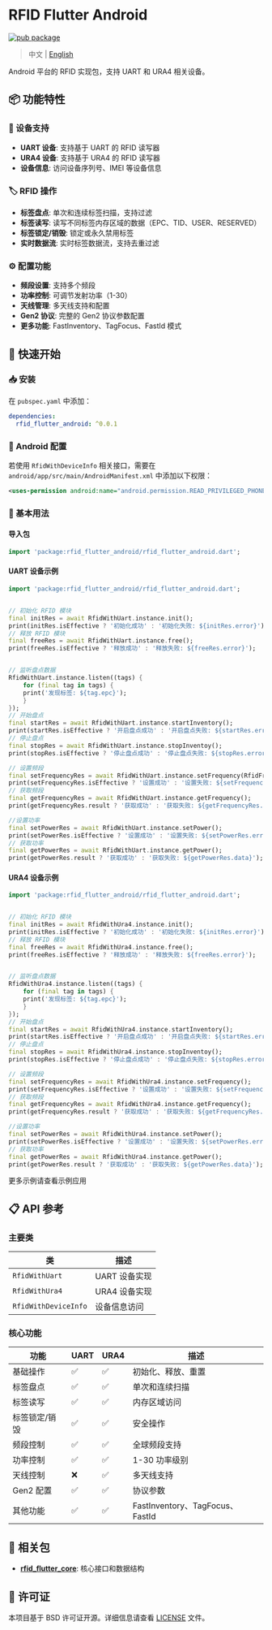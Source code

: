 # RFID Flutter Android

[![pub package](https://img.shields.io/pub/v/rfid_flutter_android.svg)](https://pub.dev/packages/rfid_flutter_android)

> 中文 | [English](README.md)

Android 平台的 RFID 实现包，支持 UART 和 URA4 相关设备。

## 📦 功能特性

### 🔌 设备支持
- **UART 设备**: 支持基于 UART 的 RFID 读写器
- **URA4 设备**: 支持基于 URA4 的 RFID 读写器
- **设备信息**: 访问设备序列号、IMEI 等设备信息

### 🏷️ RFID 操作
- **标签盘点**: 单次和连续标签扫描，支持过滤
- **标签读写**: 读写不同标签内存区域的数据（EPC、TID、USER、RESERVED）
- **标签锁定/销毁**: 锁定或永久禁用标签
- **实时数据流**: 实时标签数据流，支持去重过滤

### ⚙️ 配置功能
- **频段设置**: 支持多个频段
- **功率控制**: 可调节发射功率（1-30）
- **天线管理**: 多天线支持和配置
- **Gen2 协议**: 完整的 Gen2 协议参数配置
- **更多功能**: FastInventory、TagFocus、FastId 模式

## 🚀 快速开始

### 📥 安装

在 `pubspec.yaml` 中添加：

```yaml
dependencies:
  rfid_flutter_android: ^0.0.1
```

### 📱 Android 配置

若使用 `RfidWithDeviceInfo` 相关接口，需要在 `android/app/src/main/AndroidManifest.xml` 中添加以下权限：

```xml
<uses-permission android:name="android.permission.READ_PRIVILEGED_PHONE_STATE" tools:ignore="ProtectedPermissions" />
```

### 📖 基本用法

#### 导入包

```dart
import 'package:rfid_flutter_android/rfid_flutter_android.dart';
```

#### UART 设备示例

```dart
import 'package:rfid_flutter_android/rfid_flutter_android.dart';


// 初始化 RFID 模块
final initRes = await RfidWithUart.instance.init();
print(initRes.isEffective ? '初始化成功' : '初始化失败: ${initRes.error}');
// 释放 RFID 模块
final freeRes = await RfidWithUart.instance.free();
print(freeRes.isEffective ? '释放成功' : '释放失败: ${freeRes.error}');


// 监听盘点数据
RfidWithUart.instance.listen((tags) {
    for (final tag in tags) {
    print('发现标签: ${tag.epc}');
    }
});
// 开始盘点
final startRes = await RfidWithUart.instance.startInventory();
print(startRes.isEffective ? '开启盘点成功' : '开启盘点失败: ${startRes.error}');
// 停止盘点
final stopRes = await RfidWithUart.instance.stopInventoy();
print(stopRes.isEffective ? '停止盘点成功' : '停止盘点失败: ${stopRes.error}');

// 设置频段
final setFrequencyRes = await RfidWithUart.instance.setFrequency(RfidFrequency.china2);
print(setFrequencyRes.isEffective ? '设置成功' : '设置失败: ${setFrequencyRes.error}');
// 获取频段
final getFrequencyRes = await RfidWithUart.instance.getFrequency();
print(getFrequencyRes.result ? '获取成功' : '获取失败: ${getFrequencyRes.data}');

//设置功率
final setPowerRes = await RfidWithUart.instance.setPower();
print(setPowerRes.isEffective ? '设置成功' : '设置失败: ${setPowerRes.error}');
// 获取功率
final getPowerRes = await RfidWithUart.instance.getPower();
print(getPowerRes.result ? '获取成功' : '获取失败: ${getPowerRes.data}');
```

#### URA4 设备示例

```dart
import 'package:rfid_flutter_android/rfid_flutter_android.dart';


// 初始化 RFID 模块
final initRes = await RfidWithUra4.instance.init();
print(initRes.isEffective ? '初始化成功' : '初始化失败: ${initRes.error}');
// 释放 RFID 模块
final freeRes = await RfidWithUra4.instance.free();
print(freeRes.isEffective ? '释放成功' : '释放失败: ${freeRes.error}');


// 监听盘点数据
RfidWithUra4.instance.listen((tags) {
    for (final tag in tags) {
    print('发现标签: ${tag.epc}');
    }
});
// 开始盘点
final startRes = await RfidWithUra4.instance.startInventory();
print(startRes.isEffective ? '开启盘点成功' : '开启盘点失败: ${startRes.error}');
// 停止盘点
final stopRes = await RfidWithUra4.instance.stopInventoy();
print(stopRes.isEffective ? '停止盘点成功' : '停止盘点失败: ${stopRes.error}');

// 设置频段
final setFrequencyRes = await RfidWithUra4.instance.setFrequency();
print(setFrequencyRes.isEffective ? '设置成功' : '设置失败: ${setFrequencyRes.error}');
// 获取频段
final getFrequencyRes = await RfidWithUra4.instance.getFrequency();
print(getFrequencyRes.result ? '获取成功' : '获取失败: ${getFrequencyRes.data}');

//设置功率
final setPowerRes = await RfidWithUra4.instance.setPower();
print(setPowerRes.isEffective ? '设置成功' : '设置失败: ${setPowerRes.error}');
// 获取功率
final getPowerRes = await RfidWithUra4.instance.getPower();
print(getPowerRes.result ? '获取成功' : '获取失败: ${getPowerRes.data}');
```

更多示例请查看示例应用



## 📋 API 参考

### 主要类

| 类                   | 描述          |
| -------------------- | ------------- |
| `RfidWithUart`       | UART 设备实现 |
| `RfidWithUra4`       | URA4 设备实现 |
| `RfidWithDeviceInfo` | 设备信息访问  |

### 核心功能

| 功能          | UART | URA4 | 描述                            |
| ------------- | ---- | ---- | ------------------------------- |
| 基础操作      | ✅    | ✅    | 初始化、释放、重置              |
| 标签盘点      | ✅    | ✅    | 单次和连续扫描                  |
| 标签读写      | ✅    | ✅    | 内存区域访问                    |
| 标签锁定/销毁 | ✅    | ✅    | 安全操作                        |
| 频段控制      | ✅    | ✅    | 全球频段支持                    |
| 功率控制      | ✅    | ✅    | 1-30 功率级别                   |
| 天线控制      | ❌    | ✅    | 多天线支持                      |
| Gen2 配置     | ✅    | ✅    | 协议参数                        |
| 其他功能      | ✅    | ✅    | FastInventory、TagFocus、FastId |

## 🔗 相关包

- **[rfid_flutter_core](https://pub.dev/packages/rfid_flutter_core)**: 核心接口和数据结构

## 📄 许可证

本项目基于 BSD 许可证开源。详细信息请查看 [LICENSE](LICENSE) 文件。
